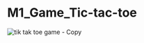 # M1_Game_Tic-tac-toe
![tik tak toe game - Copy](https://user-images.githubusercontent.com/94520197/142774623-491809c2-190e-45b7-b565-e4482bd1245a.jpg)
